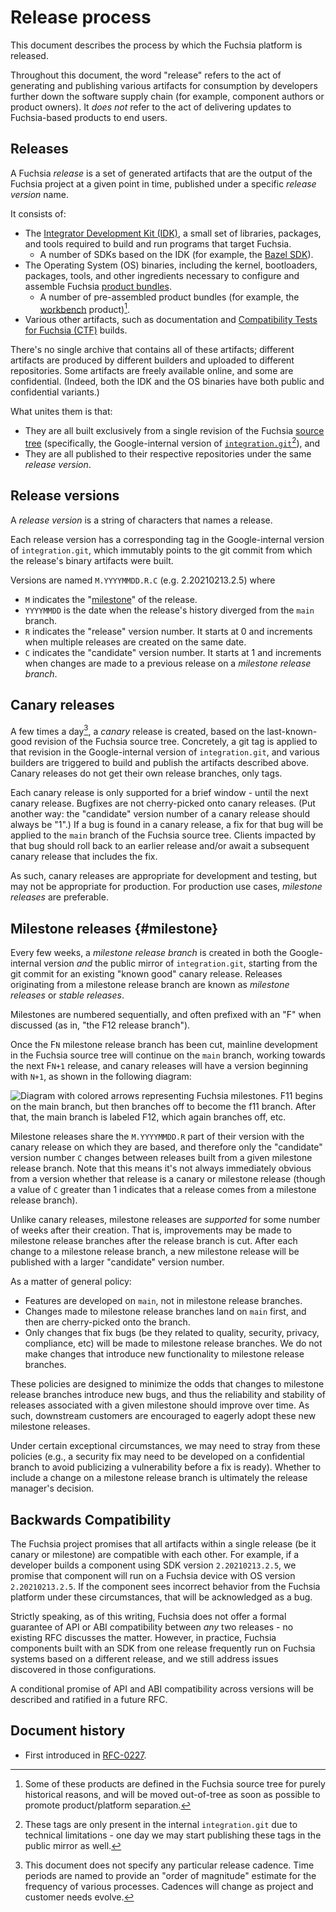 # Release process

This document describes the process by which the Fuchsia platform is released.

Throughout this document, the word "release" refers to the act of generating
and publishing various artifacts for consumption by developers further down the
software supply chain (for example, component authors or product owners). It
_does not_ refer to the act of delivering updates to Fuchsia-based products to
end users.

## Releases

A Fuchsia _release_ is a set of generated artifacts that are the output of the
Fuchsia project at a given point in time, published under a specific _release
version_ name.

It consists of:

- The [Integrator Development Kit (IDK)][idk], a small set of libraries,
  packages, and tools required to build and run programs that target Fuchsia.
  - A number of SDKs based on the IDK (for example, the [Bazel
    SDK][bazel-sdk]).
- The Operating System (OS) binaries, including the kernel, bootloaders,
  packages, tools, and other ingredients necessary to configure and assemble
  Fuchsia [product bundles][product-bundle].
  - A number of pre-assembled product bundles (for example, the [workbench]
    product)[^historical].
- Various other artifacts, such as documentation and [Compatibility Tests for
  Fuchsia (CTF)][ctf] builds.

There's no single archive that contains all of these artifacts; different
artifacts are produced by different builders and uploaded to different
repositories. Some artifacts are freely available online, and some are
confidential. (Indeed, both the IDK and the OS binaries have both public and
confidential variants.)

 What unites them is that:

- They are all built exclusively from a single revision of the Fuchsia [source
  tree][source-tree] (specifically, the Google-internal version of
  [`integration.git`][integration.git][^internal]), and
- They are all published to their respective repositories under the same
  _release version_.

[idk]: /docs/development/idk/README.md
[bazel-sdk]: /docs/contribute/governance/rfcs/0139_bazel_sdk.md
[product-bundle]: /docs/glossary#product-bundle
[workbench]: /docs/contribute/governance/rfcs/0220_the_future_of_in_tree_products.md
[ctf]: /docs/development/testing/ctf/overview.md
[source-tree]: /docs/get-started/learn/build/source-tree.md
[integration.git]: https://fuchsia.googlesource.com/integration/

[^historical]: Some of these products are defined in the Fuchsia source tree
    for purely historical reasons, and will be moved out-of-tree as soon as
    possible to promote product/platform separation.

[^internal]: These tags are only present in the internal `integration.git` due
    to technical limitations - one day we may start publishing these tags in
    the public mirror as well.

## Release versions

A _release version_ is a string of characters that names a release.

Each release version has a corresponding tag in the Google-internal version of
`integration.git`, which immutably points to the git commit from which the
release's binary artifacts were built.

Versions are named `M.YYYYMMDD.R.C` (e.g. 2.20210213.2.5) where

*   `M` indicates the "[milestone](#milestone)" of the release.
*   `YYYYMMDD` is the date when the release's history diverged from the `main`
    branch.
*   `R` indicates the "release" version number. It starts at 0 and increments
    when multiple releases are created on the same date.
*   `C` indicates the "candidate" version number. It starts at 1 and increments
    when changes are made to a previous release on a _milestone release
    branch_.

## Canary releases

A few times a day[^time-periods], a _canary_ release is created, based on the
last-known-good revision of the Fuchsia source tree. Concretely, a git tag is
applied to that revision in the Google-internal version of `integration.git`,
and various builders are triggered to build and publish the artifacts described
above. Canary releases do not get their own release branches, only tags.

Each canary release is only supported for a brief window - until the next
canary release. Bugfixes are not cherry-picked onto canary releases. (Put
another way: the "candidate" version number of a canary release should always
be "1".) If a bug is found in a canary release, a fix for that bug will be
applied to the `main` branch of the Fuchsia source tree. Clients impacted by
that bug should roll back to an earlier release and/or await a subsequent
canary release that includes the fix.

As such, canary releases are appropriate for development and testing, but may
not be appropriate for production. For production use cases, _milestone
releases_ are preferable.

[^time-periods]: This document does not specify any particular release cadence.
    Time periods are named to provide an "order of magnitude" estimate for the
    frequency of various processes. Cadences will change as project and
    customer needs evolve.

## Milestone releases {#milestone}

Every few weeks, a _milestone release branch_ is created in both the
Google-internal version _and_ the public mirror of `integration.git`, starting
from the git commit for an existing "known good" canary release. Releases
originating from a milestone release branch are known as _milestone releases_
or _stable releases_.

Milestones are numbered sequentially, and often prefixed with an "F" when
discussed (as in, "the F12 release branch").

Once the F`N` milestone release branch has been cut, mainline development in
the Fuchsia source tree will continue on the `main` branch, working towards the
next F`N+1` release, and canary releases will have a version beginning with
`N+1`, as shown in the following diagram:

![Diagram with colored arrows representing Fuchsia milestones. F11 begins on
the main branch, but then branches off to become the f11 branch. After that,
the main branch is labeled F12, which again branches off,
etc.](resources/milestones.png)

Milestone releases share the `M.YYYYMMDD.R` part of their version with the
canary release on which they are based, and therefore only the "candidate"
version number `C` changes between releases built from a given milestone
release branch. Note that this means it's not always immediately obvious from a
version whether that release is a canary or milestone release (though a value
of `C` greater than 1 indicates that a release comes from a milestone release
branch).

Unlike canary releases, milestone releases are _supported_ for some number of
weeks after their creation. That is, improvements may be made to milestone
release branches after the release branch is cut. After each change to a
milestone release branch, a new milestone release will be published with a
larger "candidate" version number.

As a matter of general policy:

* Features are developed on `main`, not in milestone release branches.
* Changes made to milestone release branches land on `main` first, and then are
  cherry-picked onto the branch.
* Only changes that fix bugs (be they related to quality, security, privacy,
  compliance, etc) will be made to milestone release branches. We do not make
  changes that introduce new functionality to milestone release branches.

These policies are designed to minimize the odds that changes to milestone
release branches introduce new bugs, and thus the reliability and stability of
releases associated with a given milestone should improve over time. As such,
downstream customers are encouraged to eagerly adopt these new milestone
releases.

Under certain exceptional circumstances, we may need to stray from these
policies (e.g., a security fix may need to be developed on a confidential
branch to avoid publicizing a vulnerability before a fix is ready). Whether to
include a change on a milestone release branch is ultimately the release
manager's decision.

## Backwards Compatibility

The Fuchsia project promises that all artifacts within a single release (be it
canary or milestone) are compatible with each other. For example, if a
developer builds a component using SDK version `2.20210213.2.5`, we promise
that component will run on a Fuchsia device with OS version `2.20210213.2.5`.
If the component sees incorrect behavior from the Fuchsia platform under these
circumstances, that will be acknowledged as a bug.

Strictly speaking, as of this writing, Fuchsia does not offer a formal
guarantee of API or ABI compatibility between _any_ two releases - no existing
RFC discusses the matter. However, in practice, Fuchsia components built with
an SDK from one release frequently run on Fuchsia systems based on a different
release, and we still address issues discovered in those configurations.

A conditional promise of API and ABI compatibility across versions will be
described and ratified in a future RFC.

## Document history

* First introduced in [RFC-0227].

[RFC-0227]: /docs/contribute/governance/rfcs/0227_fuchsia_release_process.md